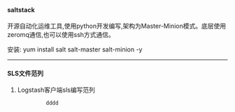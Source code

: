 #### saltstack

开源自动化运维工具,使用python开发编写,架构为Master-Minion模式。底层使用zeromq通信,也可以使用ssh方式通信。

安装: yum install salt salt-master salt-minion -y

---

#### SLS文件范列

1.  Logstash客户端sls编写范列

                 dddd

